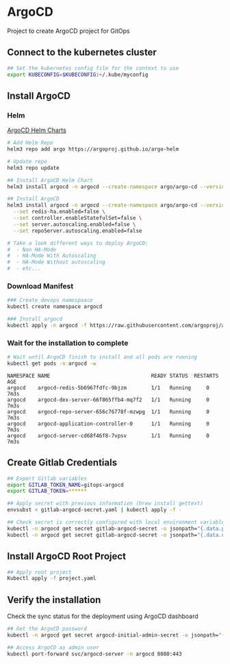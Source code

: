 # ArgoCD

Project to create ArgoCD project for GitOps

## Connect to the kubernetes cluster

```bash
## Set the kubernetes config file for the context to use
export KUBECONFIG=$KUBECONFIG:~/.kube/myconfig
```

## Install ArgoCD

### Helm

[ArgoCD Helm Charts](https://github.com/argoproj/argo-helm/tree/master/charts/argo-cd)

```bash
# Add Helm Repo
helm3 repo add argo https://argoproj.github.io/argo-helm

# Update repo
helm3 repo update

## Install ArgoCD Helm Chart
helm3 install argocd -n argocd --create-namespace argo/argo-cd --version 3.33.5

## Install ArgoCD
helm3 install argocd -n argocd --create-namespace argo/argo-cd --version 3.33.5 \
  --set redis-ha.enabled=false \
  --set controller.enableStatefulSet=false \
  --set server.autoscaling.enabled=false \
  --set repoServer.autoscaling.enabled=false

# Take a look different ways to deploy ArgoCD: 
#  - Non HA-Mode
#  - HA-Mode With Autoscaling
#  - HA-Mode Without autoscaling
#  - etc...
```

### Download Manifest

```bash
### Create devops namespaace
kubectl create namespace argocd

### Install argocd 
kubectl apply -n argocd -f https://raw.githubusercontent.com/argoproj/argo-cd/stable/manifests/install.yaml
```

### Wait for the installation to complete

```bash
# Wait until ArgoCD finish to install and all pods are running
kubectl get pods -n argocd -w
```

```console
NAMESPACE NAME                                 READY STATUS  RESTARTS  AGE
argocd    argocd-redis-5b6967fdfc-9bjzm        1/1   Running     0     7m3s
argocd    argocd-dex-server-66f865ffb4-mq7f2   1/1   Running     0     7m3s
argocd    argocd-repo-server-656c76778f-mzwpg  1/1   Running     0     7m3s
argocd    argocd-application-controller-0      1/1   Running     0     7m3s
argocd    argocd-server-cd68f46f8-7vpsv        1/1   Running     0     7m3s
```

## Create Gitlab Credentials

```bash
## Export Gitlab variables
export GITLAB_TOKEN_NAME=gitops-argocd
export GITLAB_TOKEN=******

## Apply secret with previous information (brew install gettext)
envsubst < gitlab-argocd-secret.yaml | kubectl apply -f -
```

```bash
## Check secret is correctly configured with local environment variables
kubectl -n argocd get secret gitlab-argocd-secret -o jsonpath="{.data.password}" | base64 -d; echo 
kubectl -n argocd get secret gitlab-argocd-secret -o jsonpath="{.data.username}" | base64 -d; echo 
```

## Install ArgoCD Root Project

```bash
## Apply root project
Kubectl apply -f project.yaml
```

## Verify the installation

Check the sync status for the deployment using ArgoCD dashboard

```bash
## Get the ArgoCD password
kubectl -n argocd get secret argocd-initial-admin-secret -o jsonpath="{.data.password}" | base64 -d; echo

## Access ArgoCD as admin user
kubectl port-forward svc/argocd-server -n argocd 8080:443
```
